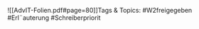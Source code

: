 
![[AdvIT-Folien.pdf#page=80]]Tags & Topics:
   #W2freigegeben
   #Erl¨auterung
   #Schreiberpriorit